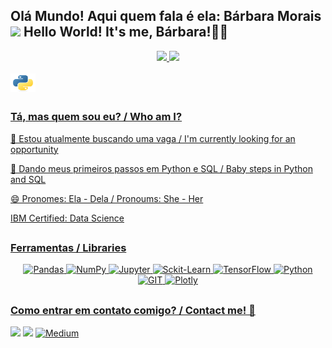 <h2>Olá Mundo! Aqui quem fala é ela: Bárbara Morais 
<img src="https://raw.githubusercontent.com/iampavangandhi/iampavangandhi/master/gifs/Hi.gif" width="30px">
Hello World! It's me, Bárbara!🏳️‍🌈</h2>

<div align="center">
  <a href="https://github.com/Barbara-Morais">
  <img height="140em" src="https://github-readme-stats.vercel.app/api?username=Barbara-Morais&show_icons=true&theme=tokyonight&include_all_commits=true&count_private=true"/>
  <img height="140em" src="https://github-readme-stats.vercel.app/api/top-langs/?username=Barbara-Morais&layout=compact&theme=tokyonight"/>
</div>
 <div style="display: inline_block"><br>
  <img align="center" alt="Barbara-Python" height="30" width="40" src="https://raw.githubusercontent.com/devicons/devicon/master/icons/python/python-original.svg">
 </div>
  
  ##
 
  <h3>Tá, mas quem sou eu? / Who am I? </h3>
  🔭 Estou atualmente buscando uma vaga / I'm currently looking for an opportunity
  
  🌱 Dando meus primeiros passos em Python e SQL / Baby steps in Python and SQL
  
  😄 Pronomes: Ela - Dela / Pronoums: She - Her
  
  IBM Certified: Data Science
  
   ##
  
  <h3>Ferramentas / Libraries </h3>

<p align="center">
    
<img alt="Pandas" src="https://img.shields.io/badge/pandas%20-%23150458.svg?&style=for-the-badge&logo=pandas&logoColor=white" />
<img alt="NumPy" src="https://img.shields.io/badge/numpy%20-%23013243.svg?&style=for-the-badge&logo=numpy&logoColor=white" />
<img alt="Jupyter" src="https://img.shields.io/badge/Jupyter%20-%23F37626.svg?&style=for-the-badge&logo=Jupyter&logoColor=white" />
<img alt="Sckit-Learn" src="https://img.shields.io/badge/scikit_learn-F7931E?style=for-the-badge&logo=scikit-learn&logoColor=white" />
<img alt="TensorFlow" src="https://img.shields.io/badge/TensorFlow%20-%23FF6F00.svg?&style=for-the-badge&logo=TensorFlow&logoColor=white" />
<img alt="Python"src="https://img.shields.io/badge/Python-3776AB?style=for-the-badge&logo=python&logoColor=white"/>
<img alt="GIT"src="https://img.shields.io/badge/Git-F05032?style=for-the-badge&logo=git&logoColor=white">
<img alt="Plotly" src="https://img.shields.io/badge/Plotly-239120?style=for-the-badge&logo=plotly&logoColor=white"/>

  
</p>
  
  
   ##
<div> 
  <h3>Como entrar em contato comigo? / Contact me! 💬</h3>
  <a href = "mailto:barbara.morais@al.infnet.edu.br"><img src="https://img.shields.io/badge/-Gmail-%23333?style=for-the-badge&logo=gmail&logoColor=white" target="_blank"></a>
  <a href="https://www.linkedin.com/in/moraisbarbara/" target="_blank"><img src="https://img.shields.io/badge/-LinkedIn-%230077B5?style=for-the-badge&logo=linkedin&logoColor=white" target="_blank"></a>
  <a href="https://medium.com/@barbara.morais"><img alt="Medium" src="https://img.shields.io/badge/Medium%20-%23000000.svg?&style=for-the-badge&logo=Medium&logoColor=white"/>
 </div>
  
  ##
